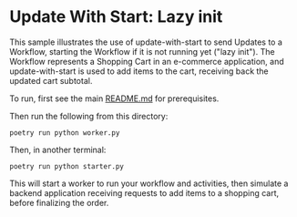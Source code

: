# Update With Start: Lazy init

This sample illustrates the use of update-with-start to send Updates to a Workflow, starting the Workflow if
it is not running yet ("lazy init"). The Workflow represents a Shopping Cart in an e-commerce application, and
update-with-start is used to add items to the cart, receiving back the updated cart subtotal.

To run, first see the main [README.md](../../../README.md) for prerequisites.

Then run the following from this directory:

    poetry run python worker.py

Then, in another terminal:

    poetry run python starter.py

This will start a worker to run your workflow and activities, then simulate a backend application receiving
requests to add items to a shopping cart, before finalizing the order.
